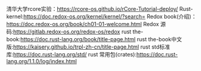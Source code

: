 清华大学rcore实验：https://rcore-os.github.io/rCore-Tutorial-deploy/
Rust-kernel:https://doc.redox-os.org/kernel/kernel/?search=
Redox book(介绍)：https://doc.redox-os.org/book/ch01-01-welcome.html
Redox 源码:https://gitlab.redox-os.org/redox-os/redox
rust the-book:https://doc.rust-lang.org/book/title-page.html
rust the-book中文版:https://kaisery.github.io/trpl-zh-cn/title-page.html
rust std标准库:https://doc.rust-lang.org/std/
rust 常用包(crates):https://doc.rust-lang.org/1.1.0/log/index.html
